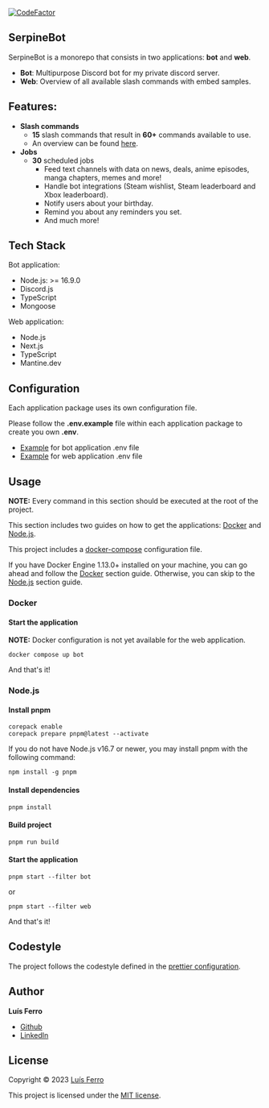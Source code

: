 [![CodeFactor](https://www.codefactor.io/repository/github/luferro/serpinebot/badge/master)](https://www.codefactor.io/repository/github/luferro/serpinebot/overview/master)

## SerpineBot

SerpineBot is a monorepo that consists in two applications: **bot** and **web**.
-   **Bot**: Multipurpose Discord bot for my private discord server.
-   **Web**: Overview of all available slash commands with embed samples.

## Features:

-   **Slash commands**
    -   **15** slash commands that result in **60+** commands available to use.
    -   An overview can be found [here](https://serpine-bot.vercel.app).
-   **Jobs**
    -   **30** scheduled jobs
        -   Feed text channels with data on news, deals, anime episodes, manga chapters, memes and more!
        -   Handle bot integrations (Steam wishlist, Steam leaderboard and Xbox leaderboard).
        -   Notify users about your birthday.
        -   Remind you about any reminders you set.
        -   And much more!

## Tech Stack

Bot application:
-   Node.js: >= 16.9.0
-   Discord.js
-   TypeScript
-   Mongoose

Web application:
-   Node.js
-   Next.js
-   TypeScript
-   Mantine.dev

## Configuration

Each application package uses its own configuration file. 

Please follow the **.env.example** file within each application package to create you own **.env**.
-   [Example](/apps/bot/.env.example) for bot application .env file
-   [Example](/apps/web/.env.example) for web application .env file

## Usage

**NOTE:** Every command in this section should be executed at the root of the project.

This section includes two guides on how to get the applications: [Docker](#docker) and [Node.js](#nodejs).

This project includes a [docker-compose](docker-compose.yaml) configuration file.

If you have Docker Engine 1.13.0+ installed on your machine, you can go ahead and follow the [Docker](#docker) section guide.
Otherwise, you can skip to the [Node.js](#nodejs) section guide.

### Docker

#### Start the application

**NOTE:** Docker configuration is not yet available for the web application.

```
docker compose up bot
```

And that's it!

### Node.js

#### Install pnpm
```
corepack enable 
corepack prepare pnpm@latest --activate
```
If you do not have Node.js v16.7 or newer, you may install pnpm with the following command:
```
npm install -g pnpm
```

#### Install dependencies
```
pnpm install
```

#### Build project
```
pnpm run build
```

#### Start the application
```
pnpm start --filter bot
```
or
```
pnpm start --filter web
```

And that's it!

## Codestyle

The project follows the codestyle defined in the [prettier configuration](.prettierrc).

## Author

**Luís Ferro**

-   [Github](https://github.com/luferro)
-   [LinkedIn](https://www.linkedin.com/in/luis-ferro/)

## License

Copyright © 2023 [Luís Ferro](https://github.com/luferro)

This project is licensed under the [MIT license](LICENSE).
